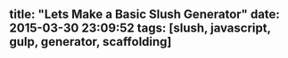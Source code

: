 title: "Lets Make a Basic Slush Generator"
date: 2015-03-30 23:09:52
tags: [slush, javascript, gulp, generator, scaffolding]
---


